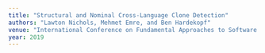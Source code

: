 ```yaml
---
title: "Structural and Nominal Cross-Language Clone Detection"
authors: "Lawton Nichols, Mehmet Emre, and Ben Hardekopf"
venue: "International Conference on Fundamental Approaches to Software Engineering (FASE)"
year: 2019
---
```

